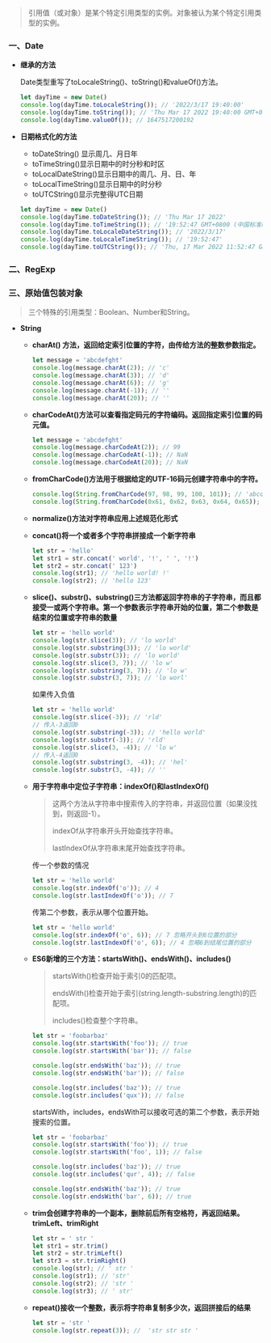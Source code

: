 > 引用值（或对象）是某个特定引用类型的实例。对象被认为某个特定引用类型的实例。

### 一、Date

* **继承的方法**

  Date类型重写了toLocaleString()、toString()和valueOf()方法。

  ```javascript
  let dayTime = new Date()
  console.log(dayTime.toLocaleString()); // '2022/3/17 19:40:00'
  console.log(dayTime.toString()); // 'Thu Mar 17 2022 19:40:00 GMT+0800 (中国标准时间)'
  console.log(dayTime.valueOf()); // 1647517200192
  ```

* **日期格式化的方法**

  * toDateString() 显示周几、月日年
  * toTimeString()显示日期中的时分秒和时区
  * toLocalDateString()显示日期中的周几、月、日、年
  * toLocalTimeString()显示日期中的时分秒
  * toUTCString()显示完整得UTC日期

  ```javascript
  let dayTime = new Date()
  console.log(dayTime.toDateString()); // 'Thu Mar 17 2022'
  console.log(dayTime.toTimeString()); // '19:52:47 GMT+0800 (中国标准时间)'
  console.log(dayTime.toLocaleDateString()); // '2022/3/17'
  console.log(dayTime.toLocaleTimeString()); // '19:52:47'
  console.log(dayTime.toUTCString()); // 'Thu, 17 Mar 2022 11:52:47 GMT'
  ```

### 二、RegExp

### 三、原始值包装对象

> 三个特殊的引用类型：Boolean、Number和String。

* **String**

  * **charAt() 方法，返回给定索引位置的字符，由传给方法的整数参数指定。**

    ```javascript
    let message = 'abcdefght'
    console.log(message.charAt(2)); // 'c'
    console.log(message.charAt(3)); // 'd'
    console.log(message.charAt(6)); // 'g'
    console.log(message.charAt(-1)); // ''
    console.log(message.charAt(20)); // ''
    ```

  * **charCodeAt()方法可以查看指定码元的字符编码。返回指定索引位置的码元值。**

    ```javascript
    let message = 'abcdefght'
    console.log(message.charCodeAt(2)); // 99
    console.log(message.charCodeAt(-1)); // NaN
    console.log(message.charCodeAt(20)); // NaN
    ```

  * **fromCharCode()方法用于根据给定的UTF-16码元创建字符串中的字符。**

    ```javascript
    console.log(String.fromCharCode(97, 98, 99, 100, 101)); // 'abcde'
    console.log(String.fromCharCode(0x61, 0x62, 0x63, 0x64, 0x65)); // 'abcde' 
    ```

  * **normalize()方法对字符串应用上述规范化形式**

  * **concat()将一个或者多个字符串拼接成一个新字符串**

    ```javascript
    let str = 'hello'
    let str1 = str.concat(' world', '!', ' ', '!')
    let str2 = str.concat(' 123')
    console.log(str1); // 'hello world! !'
    console.log(str2); // 'hello 123'
    ```

  * **slice()、substr()、substring()三方法都返回字符串的子字符串，而且都接受一或两个字符串。第一个参数表示字符串开始的位置，第二个参数是结束的位置或字符串的数量**

    ```javascript
    let str = 'hello world'
    console.log(str.slice(3)); // 'lo world'
    console.log(str.substring(3)); // 'lo world'
    console.log(str.substr(3)); // 'lo world'
    console.log(str.slice(3, 7)); // 'lo w'
    console.log(str.substring(3, 7)); // 'lo w'
    console.log(str.substr(3, 7)); // 'lo worl'
    ```

    如果传入负值

    ```javascript
    let str = 'hello world'
    console.log(str.slice(-3)); // 'rld'
    // 传入-3返回0
    console.log(str.substring(-3)); // 'hello world'
    console.log(str.substr(-3)); // 'rld'
    console.log(str.slice(3, -4)); // 'lo w'
    // 传入-4返回0
    console.log(str.substring(3, -4)); // 'hel'
    console.log(str.substr(3, -4)); // ''
    ```

  * **用于字符串中定位子字符串：indexOf()和lastIndexOf()**

    > 这两个方法从字符串中搜索传入的字符串，并返回位置（如果没找到，则返回-1）。
    >
    > indexOf从字符串开头开始查找字符串。
    >
    > lastIndexOf从字符串末尾开始查找字符串。

    传一个参数的情况

    ```javascript
    let str = 'hello world'
    console.log(str.indexOf('o')); // 4
    console.log(str.lastIndexOf('o')); // 7
    ```

    传第二个参数，表示从哪个位置开始。

    ```javascript
    let str = 'hello world'
    console.log(str.indexOf('o', 6)); // 7 忽略开头到6位置的部分
    console.log(str.lastIndexOf('o', 6)); // 4 忽略6到结尾位置的部分
    ```

  * **ES6新增的三个方法：startsWith()、endsWith()、includes()**

    > startsWith()检查开始于索引0的匹配项。
    >
    > endsWith()检查开始于索引(string.length-substring.length)的匹配项。
    >
    > includes()检查整个字符串。

    ```javascript
    let str = 'foobarbaz'
    console.log(str.startsWith('foo')); // true
    console.log(str.startsWith('bar')); // false
    
    console.log(str.endsWith('baz')); // true
    console.log(str.endsWith('bar')); // false
    
    console.log(str.includes('baz')); // true
    console.log(str.includes('qux')); // false
    ```

    startsWith，includes，endsWith可以接收可选的第二个参数，表示开始搜索的位置。

    ```javascript
    let str = 'foobarbaz'
    console.log(str.startsWith('foo')); // true
    console.log(str.startsWith('foo', 1)); // false
    
    console.log(str.includes('baz')); // true
    console.log(str.includes('qur', 4)); // false
    
    console.log(str.endsWith('baz')); // true
    console.log(str.endsWith('bar', 6)); // true
    ```

  * **trim会创建字符串的一个副本，删除前后所有空格符，再返回结果。trimLeft、trimRight**

    ```javascript
    let str = ' str '
    let str1 = str.trim()
    let str2 = str.trimLeft()
    let str3 = str.trimRight()
    console.log(str); // ' str '
    console.log(str1); // 'str'
    console.log(str2); // 'str '
    console.log(str3); // ' str'
    ```

  * **repeat()接收一个整数，表示将字符串复制多少次，返回拼接后的结果**

    ```javascript
    let str = 'str '
    console.log(str.repeat(3)); //  'str str str '
    ```

    